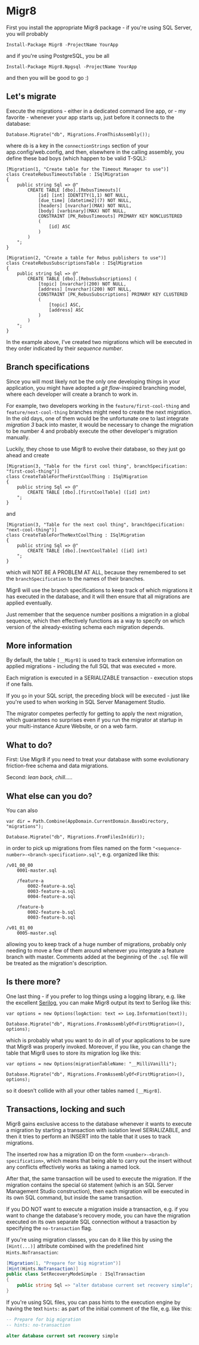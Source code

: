 # Migr8

First you install the appropriate Migr8 package - if you're using SQL Server, you will probably

	Install-Package Migr8 -ProjectName YourApp

and if you're using PostgreSQL, you be all

	Install-Package Migr8.Npgsql -ProjectName YourApp

and then you will be good to go :)

## Let's migrate

Execute the migrations - either in a dedicated command line app, or - my favorite - whenever your app starts up,
just before it connects to the database:

	Database.Migrate("db", Migrations.FromThisAssembly());

where `db` is a key in the `connectionStrings` section of your app.config/web.config, and then, elsewhere in the
calling assembly, you define these bad boys (which happen to be valid T-SQL):

    [Migration(1, "Create table for the Timeout Manager to use")]
    class CreateRebusTimeoutsTable : ISqlMigration
    {
        public string Sql => @"
            CREATE TABLE [dbo].[RebusTimeouts](
                [id] [int] IDENTITY(1,1) NOT NULL,
	            [due_time] [datetime2](7) NOT NULL,
	            [headers] [nvarchar](MAX) NOT NULL,
	            [body] [varbinary](MAX) NOT NULL,
                CONSTRAINT [PK_RebusTimeouts] PRIMARY KEY NONCLUSTERED 
                (
	                [id] ASC
                )
            )
		"; 
    }

    [Migration(2, "Create a table for Rebus publishers to use")]
    class CreateRebusSubscriptionsTable : ISqlMigration
    {
        public string Sql => @"
            CREATE TABLE [dbo].[RebusSubscriptions] (
	            [topic] [nvarchar](200) NOT NULL,
	            [address] [nvarchar](200) NOT NULL,
                CONSTRAINT [PK_RebusSubscriptions] PRIMARY KEY CLUSTERED 
                (
	                [topic] ASC,
	                [address] ASC
                )
            )
		"; 
    }

In the example above, I've created two migrations which will be executed in they order indicated by their
 _sequence number_.

## Branch specifications

Since you will most likely not be the only one developing things in your application, you might have adopted
a _git flow_-inspired branching model, where each developer will create a branch to work in.

For example, two developers working in the `feature/first-cool-thing` and `feature/next-cool-thing` branches
might need to create the next migration. In the old days, one of them would be the unfortunate one to last
integrate _migration 3_ back into master, it would be necessary to change the migration to be number 4 and
probably execute the other developer's migration manually.

Luckily, they chose to use Migr8 to evolve their database, so they just go ahead and create

    [Migration(3, "Table for the first cool thing", branchSpecification: "first-cool-thing")]
    class CreateTableForTheFirstCoolThing : ISqlMigration
    {
        public string Sql => @"
            CREATE TABLE [dbo].[firstCoolTable] ([id] int)
        "; 
    }

and

    [Migration(3, "Table for the next cool thing", branchSpecification: "next-cool-thing")]
    class CreateTableForTheNextCoolThing : ISqlMigration
    {
        public string Sql => @"
            CREATE TABLE [dbo].[nextCoolTable] ([id] int)
        "; 
    }

which will NOT BE A PROBLEM AT ALL, because they remembered to set the `branchSpecification` to the names
of their branches.

Migr8 will use the branch specifications to keep track of which migrations it has executed in the database,
and it will then ensure that all migrations are applied eventually.

Just remember that the sequence number positions a migration in a global sequence, which then effectively
functions as a way to specify on which version of the already-existing schema each migration depends.

## More information

By default, the table `[__Migr8]` is used to track extensive information on applied migrations - including
the full SQL that was executed + more.

Each migration is executed in a SERIALIZABLE transaction - execution stops if one fails.

If you `go` in your SQL script, the preceding block will be executed - just like you're used to when working
in SQL Server Management Studio.

The migrator competes perfectly for getting to apply the next migration, which guarantees no surprises even
if you run the migrator at startup in your multi-instance Azure Website, or on a web farm.

## What to do?

First: Use Migr8 if you need to treat your database with some evolutionary friction-free schema and data
migrations.

Second: _lean back, chill....._

## What else can you do?

You can also

    var dir = Path.Combine(AppDomain.CurrentDomain.BaseDirectory, "migrations");

    Database.Migrate("db", Migrations.FromFilesIn(dir));

in order to pick up migrations from files named on the form `"<sequence-number>-<branch-specification>.sql"`,
e.g. organized like this:

    /v01_00_00
        0001-master.sql

        /feature-a
            0002-feature-a.sql
            0003-feature-a.sql
            0004-feature-a.sql
        
        /feature-b
            0002-feature-b.sql
            0003-feature-b.sql
   
    /v01_01_00
        0005-master.sql     

allowing you to keep track of a huge number of migrations, probably only needing to move a few of them around
whenever you integrate a feature branch with master. Comments added at the beginning of the `.sql` file will be
treated as the migration's description.

## Is there more?

One last thing - if you prefer to log things using a logging library, e.g. like the excellent
[Serilog](https://github.com/serilog/serilog), you can make Migr8 output its text to Serilog like this:

    var options = new Options(logAction: text => Log.Information(text));
    
    Database.Migrate("db", Migrations.FromAssemblyOf<FirstMigration>(), options);

which is probably what you want to do in all of your applications to be sure that Migr8 was properly invoked.
Moreover, if you like, you can change the table that Migr8 uses to store its migration log like this:

    var options = new Options(migrationTableName: "__MilliVanilli");
    
    Database.Migrate("db", Migrations.FromAssemblyOf<FirstMigration>(), options);

so it doesn't collide with all your other tables named `[__Migr8]`.

## Transactions, locking and such

Migr8 gains exclusive access to the database whenever it wants to execute a migration by starting a
transaction with isolation level SERIALIZABLE, and then it tries to perform an INSERT into the
table that it uses to track migrations.

The inserted row has a migration ID on the form `<number>-<branch-specification>`, which means
that being able to carry out the insert without any conflicts effectively works as taking a named
lock.

After that, the same transaction will be used to execute the migration. If the migration contains
the special `GO` statement (which is an SQL Server Management Studio construction), then each
migration will be executed in its own SQL command, but inside the same transaction.

If you DO NOT want to execute a migration inside a transaction, e.g. if you want to change
the database's recovery mode, you can have the migration executed on its own separate SQL connection 
without a trasaction by specifying the `no-transaction` flag.

If you're using migration classes, you can do it like this by using the `[Hint(...)]` attribute combined
with the predefined hint `Hints.NoTransaction`:

```csharp
[Migration(1, "Prepare for big migration")]
[Hint(Hints.NoTransaction)]
public class SetRecoveryModeSimple : ISqlTransaction
{
	public string Sql => "alter database current set recovery simple";
}
```

If you're using SQL files, you can pass hints to the execution engine by having the text `hints:` as part
of the initial comment of the file, e.g. like this:

```sql
-- Prepare for big migration
-- hints: no-transaction

alter database current set recovery simple
```